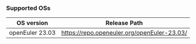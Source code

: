 ### Supported OSs

| OS version      | Release Path                                |
| --------------- | ------------------------------------------- |
| openEuler 23.03 | https://repo.openeuler.org/openEuler-23.03/ |